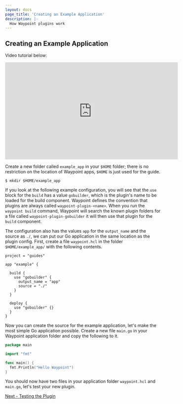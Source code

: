 ```yaml
---
layout: docs
page_title: 'Creating an Example Application'
description: |-
  How Waypoint plugins work
---
```


## Creating an Example Application

Video tutorial below:

<iframe
  width="560"
  height="315"
  src="https://www.youtube.com/embed/4zwZCpqo0j8?start=1262&end=1395"
  frameborder="0"
  allow="accelerometer; autoplay; clipboard-write; encrypted-media; gyroscope; picture-in-picture"
  allowfullscreen
></iframe>

Create a new folder called `example_app` in your `$HOME` folder; there is no restriction on the location of Waypoint apps,
`$HOME` is just used for the guide.

```shell-session
$ mkdir $HOME/example_app
```

If you look at the following example configuration, you will see that the `use` block for the `build` has a value
`gobuilder`, which is the plugin's name to be loaded for the build component. Waypoint defines the convention that
plugins are always called `waypoint-plugin-<name>`. When you run the `waypoint build` command, Waypoint will search the
known plugin folders for a file called `waypoint-plugin-gobuilder` it will then use that plugin for the `build`
component.

The configuration also has the values `app` for the `output_name` and the source as `./`, we can put our Go application
in the same location as the plugin config. First, create a file `waypoint.hcl` in the folder `$HOME/example_app/` with
the following contents.

```hcl
project = "guides"

app "example" {

  build {
    use "gobuilder" {
      output_name = "app"
      source = "./"
    }
  }

  deploy {
    use "gobuilder" {}
  }
}
```

Now you can create the source for the example application, let's make the most simple Go application possible. Create a
new file `main.go` in your Waypoint application folder and copy the following to it.

```go
package main

import "fmt"

func main() {
  fmt.Println("Hello Waypoint")
}
```

You should now have two files in your application folder `waypoint.hcl` and `main.go`, let's test your new plugin.

[Next - Testing the Plugin](../docs/extending-waypoint/creating-plugins/testing)
